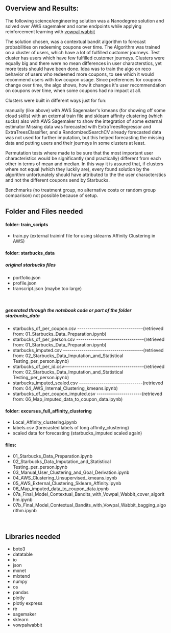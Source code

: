 ## Overview and Results:
The following science/engineering solution was a Nanodegree solution and solved over AWS sagemaker and some endpoints while applying reinforcement learning with
[vowpal wabbit](https://vowpalwabbit.org/)

The solution chosen, was a contextual bandit algorithm to forecast probabilities on redeeming coupons over time. The Algorithm was trained on a cluster of users, which have a lot of fulfilled customer journeys. Test cluster has users which have few fulfilled customer journeys. Clusters were equally big and there were no mean differences in user characterstics, yet more tests should have been done. Idea was to train the algo on reco behavior of users who redeemed more coupons, to see which it would recommend users with low coupon usage. Since preferences for coupons change over time, the algo shows, how it changes it's user recommendation on coupons over time, when some coupons had no impact at all.

Clusters were built in different ways just for fun:

manually (like above)
with AWS Sagemaker's kmeans (for showing off some cloud skills)
with an external train file and sklearn affinity clustering (which sucks) also with AWS Sagemaker to show the integration of some external estimator
Missing data was forecasted with ExtraTreesRegressor and ExtraTreesClassifier, and a RandomizedSearchCV already forecasted data was not used for further imputation, but this helped forecasting the missing data and putting users and their journeys in some clusters at least.

Permutation tests where made to be sure that the most important user characteristics would be significantly (and practically) different from each other in terms of mean and median. In this way it is assured that, if clusters where not equal (which they luckily are), every found solution by the algorithm unfortunately should have attributed to the the user characterstics and not the different coupons send by Starbucks.

Benchmarks (no treatment group, no alternative costs or random group comparison) not possible because of setup.


## Folder and Files needed
    
#### folder: train_scripts
- train.py (external traininf file for using sklearns Affinity Clustering in AWS)

#### folder: starbucks_data
##### original starbucks files
- portfolio.json
- profile.json
- transcript.json (maybe too large)
<br>

##### generated through the notebook code or part of the folder starbucks_data
- starbucks_df_per_coupon.csv 
  --------------------------------(retrieved from: 01_Starbucks_Data_Preparation.ipynb) 
- starbucks_df_per_person.csv 
  ---------------------------------(retrieved from: 01_Starbucks_Data_Preparation.ipynb)   
- starbucks_imputed.csv 
  ---------------------------------------(retrieved from: 02_Starbucks_Data_Imputation_and_Statistical Testing_per_person.ipynb)
- starbucks_df_per_id.csv---------------------------------------(retrieved from: 02_Starbucks_Data_Imputation_and_Statistical Testing_per_person.ipynb) 
- starbucks_imputed_scaled.csv
  -------------------------------(retrieved from: 04_AWS_Internal_Clustering_kmeans.ipynb)
- starbucks_df_per_coupon_imputed.csv
  ----------------------(retrieved from: 06_Map_imputed_data_to_coupon_data.ipynb)

#### folder: excursus_full_affinity_clustering
- Local_Affinity_clustering.ipynb
- labels.csv (forecasted labels of long affinity_clustering)
- scaled data for forecasting (starbucks_imputed scaled again)

#### files:
- 01_Starbucks_Data_Preparation.ipynb
- 02_Starbucks_Data_Imputation_and_Statistical Testing_per_person.ipynb
- 03_Manual_User_Clustering_and_Goal_Derivation.ipynb
- 04_AWS_Clustering_Unsupervised_kmeans.ipynb
- 05_AWS_External_Clustering_Sklearn_Affinity.ipynb
- 06_Map_imputed_data_to_coupon_data.ipynb
- 07a_Final_Model_Contextual_Bandits_with_Vowpal_Wabbit_cover_algorithm.ipynb
- 07b_Final_Model_Contextual_Bandits_with_Vowpal_Wabbit_bagging_algorithm.ipynb

<br>

## Libraries needed
- boto3
- datatable 
- io
- json
- mxnet
- mlxtend
- numpy
- os
- pandas
- plotly
- plotly express
- re
- sagemaker
- sklearn
- vowpalwabbit

